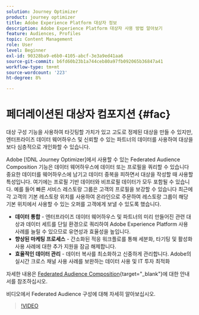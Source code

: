 ```yaml
---
solution: Journey Optimizer
product: journey optimizer
title: Adobe Experience Platform 대상자 정보
description: Adobe Experience Platform 대상자 사용 방법 알아보기
feature: Audiences, Profiles
topic: Content Management
role: User
level: Beginner
exl-id: 90328ba9-e6b0-4105-abcf-3e3a9ed41aa6
source-git-commit: b6fd60b23b1a744ceb80a97fb092065b36847a41
workflow-type: tm+mt
source-wordcount: '223'
ht-degree: 8%

---
```


# 페더레이션된 대상자 컴포지션 {#fac}

대상 구성 기능을 사용하여 타깃팅할 가치가 있고 고도로 정제된 대상을 만들 수 있지만, 엔터프라이즈 데이터 웨어하우스 및 신뢰할 수 있는 파트너의 데이터를 사용하여 대상을 보다 심층적으로 개인화할 수 있습니다.

Adobe [!DNL Journey Optimizer]에서 사용할 수 있는 Federated Audience Composition 기능은 데이터 웨어하우스에 데이터 또는 프로필을 쿼리할 수 있습니다
중요한 데이터를 웨어하우스에 남기고 데이터 중복을 피하면서 대상을 작성할 때 사용할 특성입니다. 여기에는 프로필 기반 데이터와 비프로필 데이터가 모두 포함될 수 있습니다. 예를 들어 빠른 서비스 레스토랑 그룹은 고객의 프로필을 보강할 수 있습니다
최근에 각 고객의 기본 레스토랑 위치를 사용하여 온라인으로 주문하여 레스토랑 그룹이 해당 기본 위치에서 사용할 수 있는 오퍼를 고객에게 보낼 수 있도록 했습니다.

* **데이터 통합** - 엔터프라이즈 데이터 웨어하우스 및 파트너의 미리 만들어진 관련 대상과 데이터 세트를 단일 환경으로 쿼리하여 Adobe Experience Platform 사용 사례를 늘릴 수 있으므로 유연성과 효율성을 높입니다.
* **향상된 마케팅 프로세스** - 간소화된 적응 워크플로를 통해 세분화, 타기팅 및 활성화 사용 사례에 대한 추가 지원을 잠금 해제합니다.
* **효율적인 데이터 관리** - 데이터 복사를 최소화하고 신중하게 관리합니다.
Adobe의 실시간 크로스 채널 사용 사례를 보완하는 데이터 사용 및 IT 투자 최적화

자세한 내용은 [Federated Audience Composition](https://experienceleague.adobe.com/ko/docs/federated-audience-composition/using/home){target="_blank"}에 대한 안내서를 참조하십시오.

비디오에서 Federated Audience 구성에 대해 자세히 알아보십시오.

>[!VIDEO](https://video.tv.adobe.com/v/3432261?quality=12)
